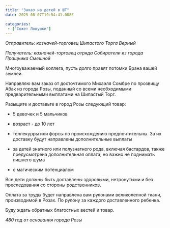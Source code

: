```yaml
---
title: "Заказ на детей в ШТ"
date: 2025-08-07T19:54:41.088Z

categories:
 - ["Сюжет Ловушки"]
---
```


*Отправитель: казначей-торговец Шипастого Торга Верный*

*Получатель: казначей-торговец отряда Собиратели из города Пращника
Смешной*

Многоуважаемый коллега, пусть долго правят потомки Брана вашей землей.

Направляю вам заказ от досточтимого Михаэля Сомбре по прозвищу Абак из
города Розы, поданный со всеми необходимыми предварительными выплатами
на Шипастый Торг.

Разыщите и доставьте в город Розы следующий товар:

-   5 девочек и 5 мальчиков

-   возраст - до 10 лет

-   теллекурры или форсы по происхождению предпочтительны. За их
 доставку будут направлены дополнительные выплаты

-   за детей знатного или полузнатного рода, включая бастардов, также
 предусмотрена дополнительная оплата, но важно не поднимать лишнего
 шума

-   с магическим потенциалом

Все дети должны быть доставлены здоровыми, нетронутыми и без
преследования со стороны родственников.

Оплата за труды будет направлена вам рулонами великолепной ткани,
производимой в Розах. По рулону за каждого доставленного ребенка.

Буду ждать обратных благостных вестей и товар.

*480 год от основания города Розы*
